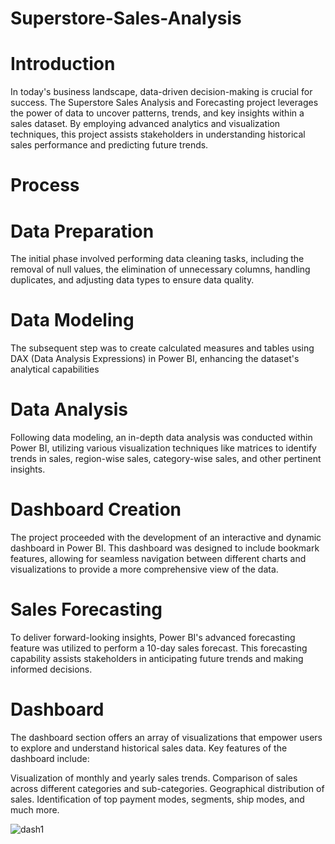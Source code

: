 # Superstore-Sales-Analysis

# Introduction

In today's business landscape, data-driven decision-making is crucial for success. The Superstore Sales Analysis and Forecasting project leverages 
the power of data to uncover patterns, trends, and key insights within a sales dataset. By employing advanced analytics and visualization techniques,
this project assists stakeholders in understanding historical sales performance and predicting future trends.
# Process

# Data Preparation

The initial phase involved performing data cleaning tasks, including the removal of null values, the elimination of unnecessary columns,
handling duplicates, and adjusting data types to ensure data quality.

# Data Modeling

The subsequent step was to create calculated measures and tables using DAX (Data Analysis Expressions) in Power BI, enhancing the 
dataset's analytical capabilities

# Data Analysis

Following data modeling, an in-depth data analysis was conducted within Power BI, utilizing various visualization techniques like matrices to 
identify trends in sales, region-wise sales, category-wise sales, and other pertinent insights.

# Dashboard Creation

The project proceeded with the development of an interactive and dynamic dashboard in Power BI. This dashboard was designed to include bookmark features,
allowing for seamless navigation between different charts and visualizations to provide a more comprehensive view of the data.

# Sales Forecasting

To deliver forward-looking insights, Power BI's advanced forecasting feature was utilized to perform a 10-day sales forecast. This forecasting capability
assists stakeholders in anticipating future trends and making informed decisions.

# Dashboard

The dashboard section offers an array of visualizations that empower users to explore and understand historical sales data. 
Key features of the dashboard include:

Visualization of monthly and yearly sales trends.
Comparison of sales across different categories and sub-categories.
Geographical distribution of sales.
Identification of top payment modes, segments, ship modes, and much more.




![dash1](https://github.com/ashishwankhade0011/Superstore-Sales-Analysis/assets/160989632/5fc46346-a858-42ac-9f94-bf08d4008e57)


